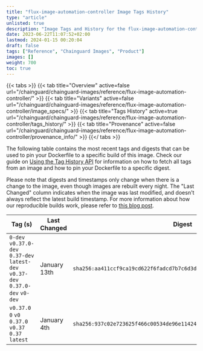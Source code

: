 ```yaml
---
title: "flux-image-automation-controller Image Tags History"
type: "article"
unlisted: true
description: "Image Tags and History for the flux-image-automation-controller Chainguard Image"
date: 2023-06-22T11:07:52+02:00
lastmod: 2024-01-15 00:20:04
draft: false
tags: ["Reference", "Chainguard Images", "Product"]
images: []
weight: 700
toc: true
---
```


{{< tabs >}}
{{< tab title="Overview" active=false url="/chainguard/chainguard-images/reference/flux-image-automation-controller/" >}}
{{< tab title="Variants" active=false url="/chainguard/chainguard-images/reference/flux-image-automation-controller/image_specs/" >}}
{{< tab title="Tags History" active=true url="/chainguard/chainguard-images/reference/flux-image-automation-controller/tags_history/" >}}
{{< tab title="Provenance" active=false url="/chainguard/chainguard-images/reference/flux-image-automation-controller/provenance_info/" >}}
{{</ tabs >}}

The following table contains the most recent tags and digests that can be used to pin your Dockerfile to a specific build of this image. Check our guide on [Using the Tag History API](/chainguard/chainguard-images/using-the-tag-history-api/) for information on how to fetch all tags from an image and how to pin your Dockerfile to a specific digest.

Please note that digests and timestamps only change when there is a change to the image, even though images are rebuilt every night. The "Last Changed" column indicates when the image was last modified, and doesn't always reflect the latest build timestamp. For more information about how our reproducible builds work, please refer to [this blog post](https://www.chainguard.dev/unchained/reproducing-chainguards-reproducible-image-builds).

| Tag (s)                                                                          | Last Changed | Digest                                                                    |
|----------------------------------------------------------------------------------|--------------|---------------------------------------------------------------------------|
|  `0-dev` `v0.37.0-dev` `0.37-dev` `latest-dev` `v0.37-dev` `0.37.0-dev` `v0-dev` | January 13th | `sha256:aa411ccf9ca19cd622f6fadcd7b7c6d3df3242ac9990a142b3a22df93a13a968` |
|  `v0.37.0` `0` `v0` `0.37.0` `v0.37` `0.37` `latest`                             | January 4th  | `sha256:937c02e723625f466c00534de96e11424e2896619cbbbaa67908938991253b98` |

